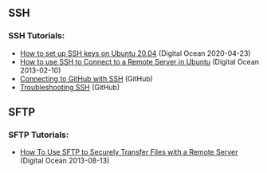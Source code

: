 ## SSH
### SSH Tutorials:
- [How to set up SSH keys on Ubuntu 20.04](https://www.digitalocean.com/community/tutorials/how-to-set-up-ssh-keys-on-ubuntu-20-04) (Digital Ocean 2020-04-23)
- [How to use SSH to Connect to a Remote Server in Ubuntu](https://www.digitalocean.com/community/tutorials/how-to-use-ssh-to-connect-to-a-remote-server-in-ubuntu) (Digital Ocean 2013-02-10)
- [Connecting to GitHub with SSH](https://docs.github.com/en/github/authenticating-to-github/connecting-to-github-with-ssh) (GitHub)
- [Troubleshooting SSH](https://docs.github.com/en/github/authenticating-to-github/troubleshooting-ssh) (GitHub)

## SFTP
### SFTP Tutorials:
- [How To Use SFTP to Securely Transfer Files with a Remote Server](https://www.digitalocean.com/community/tutorials/how-to-use-sftp-to-securely-transfer-files-with-a-remote-server) (Digital Ocean 2013-08-13)
